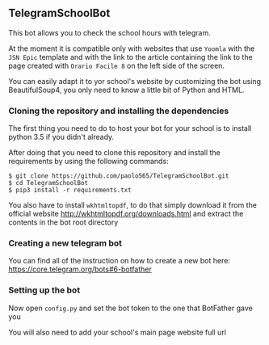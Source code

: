 ## TelegramSchoolBot
This bot allows you to check the school hours with telegram.

At the moment it is compatible only with websites that use ``Yoomla`` with the ``JSN Epic`` template and with the link to the article containing the link to the page created with ``Orario Facile 8`` on the left side of the screen.

You can easily adapt it to yor school's website by customizing the bot using BeautifulSoup4, you only need to know a little bit of Python and HTML.

### Cloning the repository and installing the dependencies
The first thing you need to do to host your bot for your school is to install python 3.5 if you didn't already.

After doing that you need to clone this repository and install the requirements by using the following commands:

    $ git clone https://github.com/paolo565/TelegramSchoolBot.git
    $ cd TelegramSchoolBot
    $ pip3 install -r requirements.txt

You also have to install ``wkhtmltopdf``, to do that simply download it from the official website http://wkhtmltopdf.org/downloads.html and extract the contents in the bot root directory

### Creating a new telegram bot
You can find all of the instruction on how to create a new bot here: https://core.telegram.org/bots#6-botfather

### Setting up the bot
Now open ``config.py`` and set the bot token to the one that BotFather gave you

You will also need to add your school's main page website full url